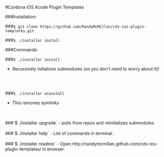 #Cordova iOS Xcode Plugin Templates



###Installation:

###`$ git clone https://github.com/RandyMcMillan/cdv-ios-plugin-templates.git`

###`$ ./installer install`


###Commands:

###`$ ./installer install` 
- Recursively initializes submodules (so you don't need to worry about it)! 
<br>
<br>

###`$ ./installer uninstall`
- This removes symlinks
<br>
<br>
###`$ ./installer upgrade`
- pulls from repos and reinitializes submodules. 
<br>
<br>
###`$ ./installer help`
- List of commands in terminal .
<br>
<br>
###`$ ./installer readme`
- Open http://randymcmillan.github.com/cdv-ios-plugin-templates/ in browser. 
<br>
<br>
